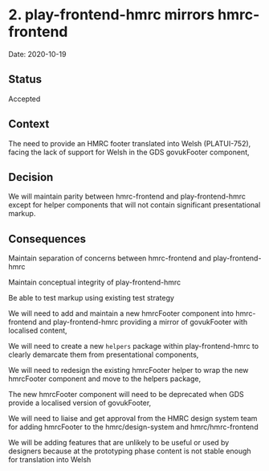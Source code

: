 # 2. play-frontend-hmrc mirrors hmrc-frontend

Date: 2020-10-19

## Status

Accepted

## Context

The need to provide an HMRC footer translated into Welsh (PLATUI-752), facing the lack of 
support for Welsh in the GDS govukFooter component,

## Decision

We will maintain parity between hmrc-frontend and play-frontend-hmrc
except for helper components that will not contain significant presentational markup.

## Consequences

Maintain separation of concerns between hmrc-frontend and play-frontend-hmrc

Maintain conceptual integrity of play-frontend-hmrc

Be able to test markup using existing test strategy

We will need to add and maintain a new hmrcFooter component into
hmrc-frontend and play-frontend-hmrc providing a mirror of govukFooter with localised content,
 
We will need to create a new `helpers` package within play-frontend-hmrc to clearly demarcate them
from presentational components,

We will need to redesign the existing hmrcFooter helper to wrap the new hmrcFooter component
 and move to the helpers package,

The new hmrcFooter component will need to be deprecated when GDS provide a localised version
of govukFooter,

We will need to liaise and get approval from the HMRC design system team for adding
hmrcFooter to the hmrc/design-system and hmrc/hmrc-frontend

We will be adding features that are unlikely to be useful or used by designers because
 at the prototyping phase content is not stable enough for translation into Welsh
